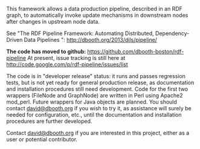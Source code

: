 This framework allows a data production pipeline, described in an RDF graph, to automatically invoke update mechanisms in downstream nodes after changes in upstream node data.

See "The RDF Pipeline Framework: Automating Distributed, Dependency-Driven Data Pipelines
":
http://dbooth.org/2013/dils/pipeline/

**The code has moved to github:** https://github.com/dbooth-boston/rdf-pipeline
At present, issue tracking is still here at http://code.google.com/p/rdf-pipeline/issues/list

The code is in "developer release" status: it runs and passes regression tests, but is not yet ready for general production release, as documentation and installation procedures still need development.  Code for the first two wrappers (FileNode and GraphNode) are written in Perl using Apache2 mod\_perl.  Future wrappers for Java objects are planned.  You should contact david@dbooth.org if you wish to try it, as assistance will surely be needed for configuration, etc., until the documentation and installation procedures are further developed.

Contact david@dbooth.org if you are interested in this project, either as a user or potential contributor.